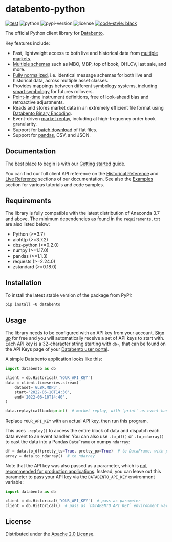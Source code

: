 # databento-python

[![test](https://github.com/databento/databento-python/actions/workflows/test.yml/badge.svg?branch=dev)](https://github.com/databento/databento-python/actions/workflows/test.yml)
![python](https://img.shields.io/badge/python-3.7+-blue.svg)
![pypi-version](https://img.shields.io/pypi/v/databento)
![license](https://img.shields.io/github/license/databento/databento-python?color=blue)
[![code-style: black](https://img.shields.io/badge/code%20style-black-000000.svg)](https://github.com/psf/black)

The official Python client library for [Databento](https://databento.com).

Key features include:
- Fast, lightweight access to both live and historical data from [multiple markets](https://docs.databento.com/knowledge-base/new-users/venues-and-publishers?historical=python&live=python).
- [Multiple schemas](https://docs.databento.com/knowledge-base/new-users/market-data-schemas?historical=python&live=python) such as MBO, MBP, top of book, OHLCV, last sale, and more.
- [Fully normalized](https://docs.databento.com/knowledge-base/new-users/normalization?historical=python&live=python), i.e. identical message schemas for both live and historical data, across multiple asset classes.
- Provides mappings between different symbology systems, including [smart symbology](https://docs.databento.com/reference-historical/basics/symbology?historical=python&live=python) for futures rollovers.
- [Point-in-time]() instrument definitions, free of look-ahead bias and retroactive adjustments.
- Reads and stores market data in an extremely efficient file format using [Databento Binary Encoding](https://docs.databento.com/knowledge-base/new-users/dbz-format?historical=python&live=python).
- Event-driven [market replay](https://docs.databento.com/reference-historical/helpers/bento-replay?historical=python&live=python), including at high-frequency order book granularity.
- Support for [batch download](https://docs.databento.com/knowledge-base/new-users/stream-vs-batch?historical=python&live=python) of flat files.
- Support for [pandas](https://pandas.pydata.org/docs/), CSV, and JSON.

## Documentation
The best place to begin is with our [Getting started](https://docs.databento.com/getting-started?historical=python&live=python) guide.

You can find our full client API reference on the [Historical Reference](https://docs.databento.com/reference-historical?historical=python&live=python) and
[Live Reference](https://docs.databento.com/reference-live?historical=python&live=python) sections of our documentation. See also the
[Examples](https://docs.databento.com/examples?historical=python&live=python) section for various tutorials and code samples.

## Requirements
The library is fully compatible with the latest distribution of Anaconda 3.7 and above.
The minimum dependencies as found in the `requirements.txt` are also listed below:
- Python (>=3.7)
- aiohttp (>=3.7.2)
- dbz-python (>=0.2.0)
- numpy (>=1.17.0)
- pandas (>=1.1.3)
- requests (>=2.24.0)
- zstandard (>=0.18.0)

## Installation
To install the latest stable version of the package from PyPI:

    pip install -U databento

## Usage
The library needs to be configured with an API key from your account.
[Sign up](https://databento.com/signup) for free and you will automatically
receive a set of API keys to start with. Each API key is a 32-character
string starting with `db-`, that can be found on the API Keys page of your [Databento user portal](https://databento.com/platform/keys).

A simple Databento application looks like this:

```python
import databento as db

client = db.Historical('YOUR_API_KEY')
data = client.timeseries.stream(
    dataset='GLBX.MDP3',
    start='2022-06-10T14:30',
    end='2022-06-10T14:40',
)

data.replay(callback=print)  # market replay, with `print` as event handler
```

Replace `YOUR_API_KEY` with an actual API key, then run this program.

This uses `.replay()` to access the entire block of data
and dispatch each data event to an event handler. You can also use
`.to_df()` or `.to_ndarray()` to cast the data into a Pandas `DataFrame` or numpy `ndarray`:

```python
df = data.to_df(pretty_ts=True, pretty_px=True)  # to DataFrame, with pretty formatting
array = data.to_ndarray()  # to ndarray
```

Note that the API key was also passed as a parameter, which is
[not recommended for production applications](https://docs.databento.com/knowledge-base/new-users/security-managing-api-keys?historical=python&live=python).
Instead, you can leave out this parameter to pass your API key via the `DATABENTO_API_KEY` environment variable:

```python
import databento as db

client = db.Historical('YOUR_API_KEY')  # pass as parameter
client = db.Historical()  # pass as `DATABENTO_API_KEY` environment variable
```

## License
Distributed under the [Apache 2.0 License](https://www.apache.org/licenses/LICENSE-2.0.html).
